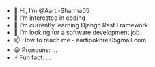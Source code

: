 - 👋 Hi, I’m @Aarti-Sharma05
- 👀 I’m interested in coding
- 🌱 I’m currently learning Django Rest Framework
- 💞️ I’m looking for a software development job
- 📫 How to reach me - aartipokhrel05gmail.com
- 😄 Pronouns: ...
- ⚡ Fun fact: ...

<!---
Aarti-Sharma05/Aarti-Sharma05 is a ✨ special ✨ repository because its `README.md` (this file) appears on your GitHub profile.
You can click the Preview link to take a look at your changes.
--->
